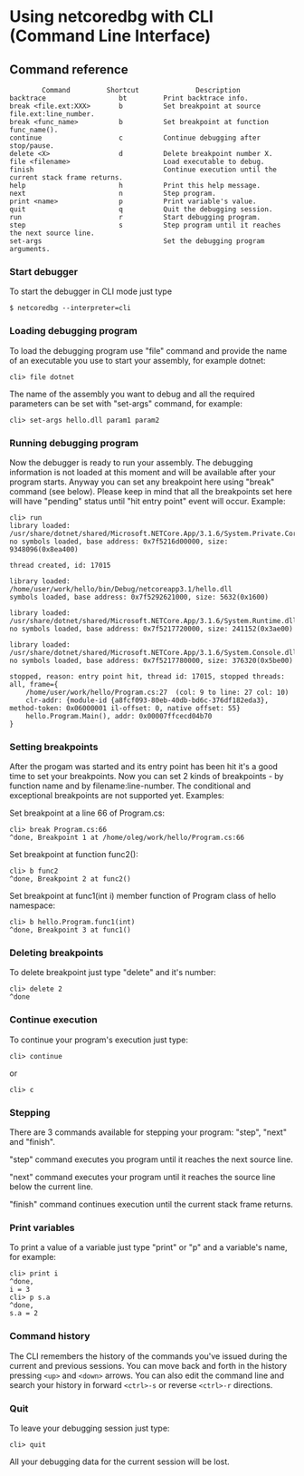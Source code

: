 # Using netcoredbg with CLI (Command Line Interface)
## Command reference
```
        Command         Shortcut              Description
backtrace                  bt         Print backtrace info.
break <file.ext:XXX>       b          Set breakpoint at source file.ext:line_number.
break <func_name>          b          Set breakpoint at function func_name().
continue                   c          Continue debugging after stop/pause.
delete <X>                 d          Delete breakpoint number X.
file <filename>                       Load executable to debug.
finish                                Continue execution until the current stack frame returns.
help                       h          Print this help message.
next                       n          Step program.
print <name>               p          Print variable's value.
quit                       q          Quit the debugging session.
run                        r          Start debugging program.
step                       s          Step program until it reaches the next source line.
set-args                              Set the debugging program arguments.
```
### Start debugger
To start the debugger in CLI mode just type 
```
$ netcoredbg --interpreter=cli
```
### Loading debugging program
To load the debugging program use "file" command and provide the name of an executable you use to start your assembly, for example dotnet:
```
cli> file dotnet
```
The name of the assembly you want to debug and all the required parameters can be set with "set-args" command, for example:
```
cli> set-args hello.dll param1 param2
```

### Running debugging program
Now the debugger is ready to run your assembly. The debugging information is not loaded at this moment and will be available after your program starts. Anyway you can set any breakpoint here using "break" command (see below). Please keep in mind that all the breakpoints set here will have "pending" status until "hit entry point" event will occur. Example:
```
cli> run
library loaded: /usr/share/dotnet/shared/Microsoft.NETCore.App/3.1.6/System.Private.CoreLib.dll
no symbols loaded, base address: 0x7f5216d00000, size: 9348096(0x8ea400)

thread created, id: 17015

library loaded: /home/user/work/hello/bin/Debug/netcoreapp3.1/hello.dll
symbols loaded, base address: 0x7f5292621000, size: 5632(0x1600)

library loaded: /usr/share/dotnet/shared/Microsoft.NETCore.App/3.1.6/System.Runtime.dll
no symbols loaded, base address: 0x7f5217720000, size: 241152(0x3ae00)

library loaded: /usr/share/dotnet/shared/Microsoft.NETCore.App/3.1.6/System.Console.dll
no symbols loaded, base address: 0x7f5217780000, size: 376320(0x5be00)

stopped, reason: entry point hit, thread id: 17015, stopped threads: all, frame={
    /home/user/work/hello/Program.cs:27  (col: 9 to line: 27 col: 10)
    clr-addr: {module-id {a8fcf093-80eb-40db-bd6c-376df182eda3}, method-token: 0x06000001 il-offset: 0, native offset: 55}
    hello.Program.Main(), addr: 0x00007ffcecd04b70
}

```
### Setting breakpoints
After the progam was started and its entry point has been hit it's a good time to set your breakpoints. Now you can set 2 kinds of breakpoints - by function name and by filename:line-number. The conditional and exceptional breakpoints are not supported yet. Examples:

Set breakpoint at a line 66 of Program.cs:
```
cli> break Program.cs:66
^done, Breakpoint 1 at /home/oleg/work/hello/Program.cs:66
```
Set breakpoint at function func2():
```
cli> b func2
^done, Breakpoint 2 at func2()
```
Set breakpoint at func1(int i) member function of Program class of hello namespace: 
```
cli> b hello.Program.func1(int)
^done, Breakpoint 3 at func1()
```
### Deleting breakpoints
To delete breakpoint just type "delete" and it's number:
```
cli> delete 2
^done
```
### Continue execution
To continue your program's execution just type:
```
cli> continue
```
or
```
cli> c
```
### Stepping
There are 3 commands available for stepping your program: "step", "next" and "finish".

"step" command executes you program until it reaches the next source line.

"next" command executes your program until it reaches the source line below the current line.

"finish" command continues execution until the current stack frame returns.

### Print variables
To print a value of a variable just type "print" or "p" and a variable's name, for example:
```
cli> print i
^done,
i = 3
cli> p s.a
^done,
s.a = 2
```
### Command history
The CLI remembers the history of the commands you've issued during the current and previous sessions. You can move back and forth in the history pressing `<up>` and `<down>` arrows. You can also edit the command line and search your history in forward `<ctrl>-s` or reverse `<ctrl>-r` directions.

### Quit
To leave your debugging session just type:
```
cli> quit
```
All your debugging data for the current session will be lost.
